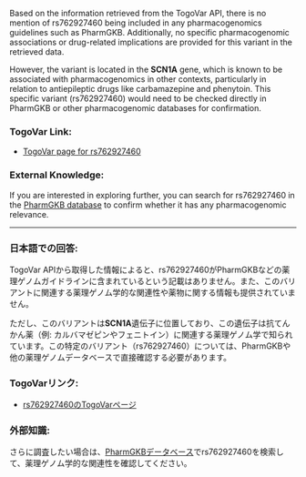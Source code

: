 Based on the information retrieved from the TogoVar API, there is no mention of rs762927460 being included in any pharmacogenomics guidelines such as PharmGKB. Additionally, no specific pharmacogenomic associations or drug-related implications are provided for this variant in the retrieved data.

However, the variant is located in the **SCN1A** gene, which is known to be associated with pharmacogenomics in other contexts, particularly in relation to antiepileptic drugs like carbamazepine and phenytoin. This specific variant (rs762927460) would need to be checked directly in PharmGKB or other pharmacogenomic databases for confirmation.

### TogoVar Link:
- [TogoVar page for rs762927460](https://togovar.org/variant/rs762927460)

### External Knowledge:
If you are interested in exploring further, you can search for rs762927460 in the [PharmGKB database](https://www.pharmgkb.org/) to confirm whether it has any pharmacogenomic relevance.

---

### 日本語での回答:
TogoVar APIから取得した情報によると、rs762927460がPharmGKBなどの薬理ゲノムガイドラインに含まれているという記載はありません。また、このバリアントに関連する薬理ゲノム学的な関連性や薬物に関する情報も提供されていません。

ただし、このバリアントは**SCN1A**遺伝子に位置しており、この遺伝子は抗てんかん薬（例: カルバマゼピンやフェニトイン）に関連する薬理ゲノム学で知られています。この特定のバリアント（rs762927460）については、PharmGKBや他の薬理ゲノムデータベースで直接確認する必要があります。

### TogoVarリンク:
- [rs762927460のTogoVarページ](https://togovar.org/variant/rs762927460)

### 外部知識:
さらに調査したい場合は、[PharmGKBデータベース](https://www.pharmgkb.org/)でrs762927460を検索して、薬理ゲノム学的な関連性を確認してください。